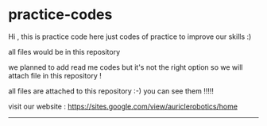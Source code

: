 # practice-codes
Hi , this is practice code here just codes of practice to improve our skills :)

all files would be in this repository

we planned to add read me codes but it's not the right option so we will attach file in this repository !


all files are attached to this repository :-)
you can see them !!!!!

visit our website : https://sites.google.com/view/auriclerobotics/home

____________________________________________________________________________________________________
